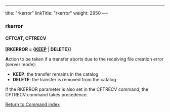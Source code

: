 ---
title: "rkerror"
linkTitle: "rkerror"
weight: 2950
--- <span id="rkerror"></span>

### rkerror

#### CFTCAT, CFTRECV

**[RKERROR = {<u>KEEP</u>** &#124; **DELETE}]**

**A**ction to be taken if a transfer
aborts due to the receiving file creation error (server mode):

- ****KEEP****:
    the transfer remains in the catalog
- ****DELETE****:
    the transfer is removed from the catalog

If the RKERROR parameter is also set in the CFTRECV command, the CFTRECV
command takes precedence.

[Return to Command index](../../)
